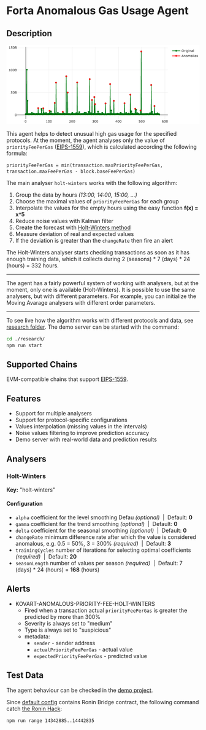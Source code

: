 # Forta Anomalous Gas Usage Agent

## Description

<p align="center">
  <img alt="Ronin Bridge gas usage" src="./blob/ronin-bridge.png">
</p>

This agent helps to detect unusual high gas usage for the specified protocols.
At the moment, the agent analyses only the value of `priorityFeePerGas` ([EIPS-1559](https://eips.ethereum.org/EIPS/eip-1559)),
which is calculated according the following formula:

```
priorityFeePerGas = min(transaction.maxPriorityFeePerGas, transaction.maxFeePerGas - block.baseFeePerGas)
```

The main analyser `holt-winters` works with the following algorithm: 
1. Group the data by hours _(13:00, 14:00, 15:00, ...)_
2. Choose the maximal values of `priorityFeePerGas` for each group
3. Interpolate the values for the empty hours using the easy function **f(x) = x^5**
4. Reduce noise values with Kalman filter
5. Create the forecast with [Holt-Winters method](https://otexts.com/fpp2/holt-winters.html)
6. Measure deviation of real and expected values
7. If the deviation is greater than the `changeRate` then fire an alert

The Holt-Winters analyser starts checking transactions as soon as it has enough training data,
which it collects during 2 (seasons) * 7 (days) * 24 (hours) = 332 hours.

---

The agent has a fairly powerful system of working with analysers, but at the moment, only one is available (Holt-Winters).
It is possible to use the same analysers, but with different parameters. For example, you can initialize the Moving Avarage analysers with different order parameters.

---

To see live how the algorithm works with different protocols and data, see [research folder](./research).
The demo server can be started with the command:

```bash
cd ./research/
npm run start
```

## Supported Chains

EVM-compatible chains that support [EIPS-1559](https://eips.ethereum.org/EIPS/eip-1559).

## Features

- Support for multiple analysers
- Support for protocol-specific configurations
- Values interpolation (missing values in the intervals)
- Noise values filtering to improve prediction accuracy
- Demo server with real-world data and prediction results

## Analysers

### Holt-Winters

**Key:** "holt-winters"

#### Configuration

- `alpha` сoefficient for the level smoothing Defau _(optional)_ &nbsp;|&nbsp; Default: **0**
- `gamma` сoefficient for the trend smoothing _(optional)_ &nbsp;|&nbsp; Default: **0**
- `delta` сoefficient for the seasonal smoothing _(optional)_ &nbsp;|&nbsp; Default: **0**
- `changeRate` minimum difference rate after which the value is considered anomalous, e.g. 0.5 = 50%, 3 = 300% _(required)_ &nbsp;|&nbsp; Default: **3**
- `trainingCycles` number of iterations for selecting optimal сoefficients _(required)_ &nbsp;|&nbsp; Default: **20**
- `seasonLength` number of values per season _(required)_ &nbsp;|&nbsp; Default: 7 (days) \* 24 (hours) = **168** (hours)

## Alerts

- KOVART-ANOMALOUS-PRIORITY-FEE-HOLT-WINTERS
  - Fired when a transaction actual `priorityFeePerGas` is greater the predicted by more than 300%
  - Severity is always set to "medium"
  - Type is always set to "suspicious"
  - metadata:
    - `sender` - sender address
    - `actualPriorityFeePerGas` - actual value
    - `expectedPriorityFeePerGas` - predicted value

## Test Data

The agent behaviour can be checked in the [demo project](./research).

Since [default config](./agent-config.json) contains Ronin Bridge contract, 
the following command catch [the Ronin Hack](https://forta.org/blog/ronin-hack/):

```bash
npm run range 14342885..14442835
```
